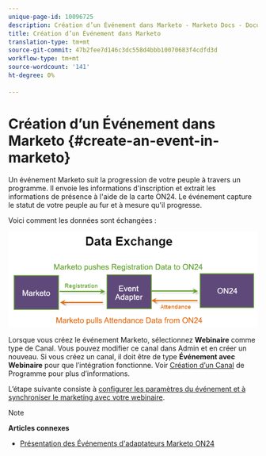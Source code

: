 ```yaml
---
unique-page-id: 10096725
description: Création d’un Événement dans Marketo - Marketo Docs - Documentation du produit
title: Création d’un Événement dans Marketo
translation-type: tm+mt
source-git-commit: 47b2fee7d146c3dc558d4bbb10070683f4cdfd3d
workflow-type: tm+mt
source-wordcount: '141'
ht-degree: 0%

---
```



# Création d’un Événement dans Marketo {#create-an-event-in-marketo}

Un événement Marketo suit la progression de votre peuple à travers un programme. Il envoie les informations d&#39;inscription et extrait les informations de présence à l&#39;aide de la carte ON24. Le événement capture le statut de votre peuple au fur et à mesure qu&#39;il progresse.

Voici comment les données sont échangées :

![](assets/image2015-12-16-13-33-56.png)

Lorsque vous créez le événement Marketo, sélectionnez **Webinaire** comme type de Canal. Vous pouvez modifier ce canal dans Admin et en créer un nouveau. Si vous créez un canal, il doit être de type **Événement avec Webinaire** pour que l’intégration fonctionne. Voir [Création d’un Canal](../../../../../product-docs/administration/tags/create-a-program-channel.md) de Programme pour plus d’informations.

L’étape suivante consiste à [configurer les paramètres du événement et à synchroniser le marketing avec votre webinaire](https://docs.marketo.com/x/IRCa).

>[!NOTE]
>
>**Articles connexes**
>
>* [Présentation des Événements d&#39;adaptateurs Marketo ON24](understanding-marketo-on24-adapter-events.md)

>



